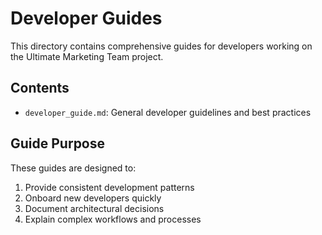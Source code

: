 # Developer Guides

This directory contains comprehensive guides for developers working on the Ultimate Marketing Team project.

## Contents

- `developer_guide.md`: General developer guidelines and best practices

## Guide Purpose

These guides are designed to:

1. Provide consistent development patterns
2. Onboard new developers quickly
3. Document architectural decisions
4. Explain complex workflows and processes